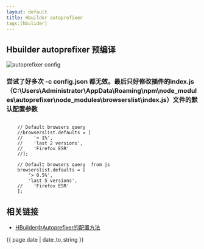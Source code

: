 ```yaml
---
layout: default
title: Hbuilder autoprefixer
tags:[hbulider]
---
```

 

## Hbuilder autoprefixer 预编译

![autoprefixer config](/shanBlog/images/Hbuilder_autoprefixer.png)

### 尝试了好多次 -c config.json 都无效。最后只好修改插件的index.js（C:\Users\Administrator\AppData\Roaming\npm\node_modules\autoprefixer\node_modules\browserslist\index.js）文件的默认配置参数

```
	
	// Default browsers query
	//browserslist.defaults = [
	//    '> 1%',
	//    'last 2 versions',
	//    'Firefox ESR'
	//];
	
	// Default browsers query  from js
	browserslist.defaults = [
	    '> 0.5%',
	    'last 5 versions',
	//    'Firefox ESR'
	];

```


## 相关链接
- [HBuilder中Autoprefixer的配置方法](http://ask.dcloud.net.cn/article/691)

<p>{{ page.date | date_to_string }}</p>